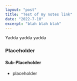 ```yaml
---
layout: "post"
title: "Test of my notes link"
date: "2022-7-10"
excerpt: "blah blah blah"
---
```

Yadda yadda yadda


### Placeholder

#### Sub-Placeholder
- placeholder
